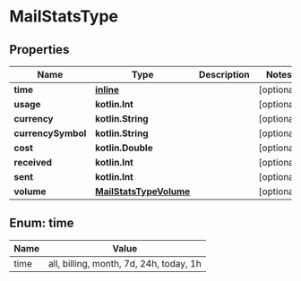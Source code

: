 
# MailStatsType

## Properties
| Name | Type | Description | Notes |
| ------------ | ------------- | ------------- | ------------- |
| **time** | [**inline**](#Time) |  |  [optional] |
| **usage** | **kotlin.Int** |  |  [optional] |
| **currency** | **kotlin.String** |  |  [optional] |
| **currencySymbol** | **kotlin.String** |  |  [optional] |
| **cost** | **kotlin.Double** |  |  [optional] |
| **received** | **kotlin.Int** |  |  [optional] |
| **sent** | **kotlin.Int** |  |  [optional] |
| **volume** | [**MailStatsTypeVolume**](MailStatsTypeVolume.md) |  |  [optional] |


<a id="Time"></a>
## Enum: time
| Name | Value |
| ---- | ----- |
| time | all, billing, month, 7d, 24h, today, 1h |



